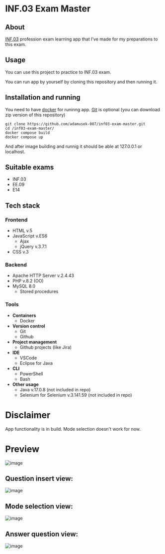 # INF.03 Exam Master

## About

[INF.03](https://informatyk.edu.pl/kwalifikacja-inf-03/) profession exam learning app that I've made for my preparations to this exam.

## Usage

You can use this project to practice to INF.03 exam.

You can run app by yourself by cloning this repository and then running it.

## Installation and running

You need to have [docker](https://www.docker.com/) for runinng app.
[Git](https://git-scm.com/) is optional (you can download zip version of this repository)

```
git clone https://github.com/adamusek-007/inf03-exam-master.git
cd /inf03-exam-master/
docker compose build
docker compose up
```

And after image building and runnig it should be able at 127.0.0.1 or localhost.

## Suitable exams

- INF.03
- EE.09
- E14

## Tech stack

### Frontend

- HTML v.5
- JavaScript v.ES6
  - Ajax 
  - jQuery v.3.7.1
- CSS v.3
  
### Backend

- Apache HTTP Server v.2.4.43
- PHP v.8.2 (OO)
- MySQL 8.0
  - Stored procedures
 
### Tools
- **Containers**
  - Docker
- **Version control**
   - Git
   - Github
- **Project management**
  - Github projects (like Jira)
- **IDE**
  - VSCode
  - Eclipse for Java
- **CLI**
  - PowerShell
  - Bash
- **Other usage**
  - Java v.17.0.8 (not included in repo)
  - Selenium for Selenium v.3.141.59 (not included in repo)

# Disclaimer

App functionality is in build.
Mode selection doesn't work for now.

# Preview

![image](https://github.com/adamusek-007/App-Egzamin-Zawodowy/assets/122128430/ae512dbb-cc53-4485-8000-d88624c00fe3)

## Question insert view:

![image](https://github.com/adamusek-007/App-Egzamin-Zawodowy/assets/122128430/e303be0b-0ec7-4dec-ac74-7199e87adf92)

## Mode selection view:

![image](https://github.com/adamusek-007/App-Egzamin-Zawodowy/assets/122128430/654a5a25-de5f-4ae2-8cf0-a3ce735d95f1)

## Answer question view:

![image](https://github.com/adamusek-007/App-Egzamin-Zawodowy/assets/122128430/2c59717f-9f65-4f2c-a34b-2dd921b93eec)
